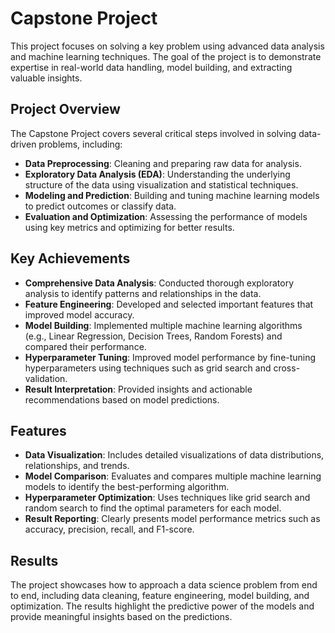 # Capstone Project

This project focuses on solving a key problem using advanced data analysis and machine learning techniques. The goal of the project is to demonstrate expertise in real-world data handling, model building, and extracting valuable insights.

## Project Overview

The Capstone Project covers several critical steps involved in solving data-driven problems, including:

- **Data Preprocessing**: Cleaning and preparing raw data for analysis.
- **Exploratory Data Analysis (EDA)**: Understanding the underlying structure of the data using visualization and statistical techniques.
- **Modeling and Prediction**: Building and tuning machine learning models to predict outcomes or classify data.
- **Evaluation and Optimization**: Assessing the performance of models using key metrics and optimizing for better results.

## Key Achievements

- **Comprehensive Data Analysis**: Conducted thorough exploratory analysis to identify patterns and relationships in the data.
- **Feature Engineering**: Developed and selected important features that improved model accuracy.
- **Model Building**: Implemented multiple machine learning algorithms (e.g., Linear Regression, Decision Trees, Random Forests) and compared their performance.
- **Hyperparameter Tuning**: Improved model performance by fine-tuning hyperparameters using techniques such as grid search and cross-validation.
- **Result Interpretation**: Provided insights and actionable recommendations based on model predictions.

## Features

- **Data Visualization**: Includes detailed visualizations of data distributions, relationships, and trends.
- **Model Comparison**: Evaluates and compares multiple machine learning models to identify the best-performing algorithm.
- **Hyperparameter Optimization**: Uses techniques like grid search and random search to find the optimal parameters for each model.
- **Result Reporting**: Clearly presents model performance metrics such as accuracy, precision, recall, and F1-score.

## Results
The project showcases how to approach a data science problem from end to end, including data cleaning, feature engineering, model building, and optimization. The results highlight the predictive power of the models and provide meaningful insights based on the predictions.

